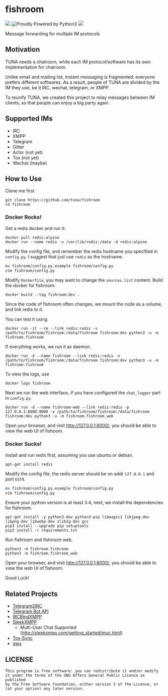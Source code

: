 # fishroom
![](https://img.shields.io/badge/license-AGPL-blue.svg)
![Proudly Powered by Python3](https://img.shields.io/badge/python-3.4%2C3.5-blue.svg)
[![](https://img.shields.io/badge/%23chat-fishroom-brightgreen.svg)](https://fishroom.tuna.moe/)

Message forwarding for multiple IM protocols

## Motivation
TUNA needs a chatroom, while each IM protocol/software has its own implementation for chatroom.

Unlike email and mailing list, instant messaging is fragmented: everyone prefers different softwares.
As a result, people of TUNA are divided by the IM they use, be it IRC, wechat, telegram, or XMPP.

To reunify TUNA, we created this project to relay messages between IM clients, so that people can enjoy a
big party again.

## Supported IMs

- IRC
- XMPP
- Telegram
- Gitter
- Actor (not yet)
- Tox (not yet)
- Wechat (maybe)

## How to Use

Clone me first
```
git clone https://github.com/tuna/fishroom
cd fishroom
```

### Docker Rocks!

Get a redis docker and run it:

```
docker pull redis:alpine
docker run --name redis -v /var/lib/redis:/data -d redis:alpine
```

Modify the config file, and remember the redis hostname you specified in `config.py`.
I suggest that just use `redis` as the hostname.

```bash
mv fishroom/config.py.example fishroom/config.py
vim fishroom/config.py
```

Modify `Dockerfile`, you may want to change the `sources.list` content.
Build the docker for fishroom:

```
docker build --tag fishroom:dev .
```

Since the code of fishroom often changes, we mount the code as a volume, and link redis to it.

You can test it using
```
docker run -it --rm --link redis:redis -v /path/to/fishroom/fishroom:/data/fishroom fishroom:dev python3 -u -m fishroom.fishroom
```

If everything works, we run it as daemon.
```
docker run -d --name fishroom --link redis:redis -v /path/to/fishroom/fishroom:/data/fishroom fishroom:dev python3 -u -m fishroom.fishroom
```

To view the logs, use
```
docker logs fishroom
```

Next we run the web interface, if you have configured the `chat_logger` part in `config.py`.
```
docker run -d --name fishroom-web --link redis:redis -p 127.0.0.1:8000:8000 -v /path/to/fishroom/fishroom:/data/fishroom fishroom:dev python3 -u -m fishroom.fishroom_web
```
Open your browser, and visit <http://127.0.0.1:8000/>, you should be able to view the web UI of fishoom.


### Docker Sucks!

Install and run redis first, assuming you use ubuntu or debian.

```
apt-get install redis
```

Modify the config file, the redis server should be on addr `127.0.0.1` and port `6379`.

```bash
mv fishroom/config.py.example fishroom/config.py
vim fishroom/config.py
```

Ensure your python version is at least 3.4, next, we install the dependencies for fishroom.

```
apt-get install -y python3-dev python3-pip libmagic1 libjpeg-dev libpng-dev libwebp-dev zlib1g-dev gcc
pip3 install --upgrade pip setuptools
pip3 install -r requirements.txt
```

Run fishroom and fishroom web.
```
python3 -m fishroom.fishroom
python3 -m fishroom.fishroom_web
```
Open your browser, and visit <http://127.0.0.1:8000/>, you should be able to view the web UI of fishoom.

Good Luck!

## Related Projects

- [Telegram2IRC](https://github.com/tuna/telegram2irc)
- [Telegram Bot API](https://core.telegram.org/bots/api)
- [IRCBindXMPP](https://github.com/lilydjwg/ircbindxmpp)
- [SleekXMPP](https://pypi.python.org/pypi/sleekxmpp)
	- Multi-User Chat Supported (http://sleekxmpp.com/getting_started/muc.html)
- [Tox-Sync](https://github.com/aitjcize/tox-irc-sync)
- [qwx](https://github.com/xiangzhai/qwx)

## LICENSE

```
This program is free software: you can redistribute it and/or modify
it under the terms of the GNU Affero General Public License as published
by the Free Software Foundation, either version 3 of the License, or
(at your option) any later version.
```
